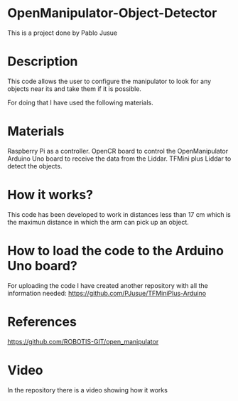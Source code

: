 # OpenManipulator-Object-Detector
This is a project done by Pablo Jusue

# Description
This code allows the user to configure the manipulator to look for any objects near its
and take them if it is possible.

For doing that I have used the following materials.


# Materials

Raspberry Pi as a controller.
OpenCR board to control the OpenManipulator
Arduino Uno board to receive the data from the Liddar.
TFMini plus Liddar to detect the objects.

# How it works?
This code has been developed to work in distances less than 17 cm which is the maximun distance in which the arm can pick up an object. 

# How to load the code to the Arduino Uno board?
For uploading the code I have created another repository with all the information needed:
https://github.com/PJusue/TFMiniPlus-Arduino

# References
https://github.com/ROBOTIS-GIT/open_manipulator

# Video 
In the repository there is a video showing how it works
